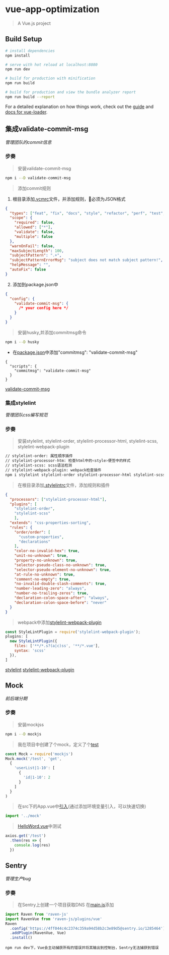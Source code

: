 # vue-app-optimization

> A Vue.js project

## Build Setup

``` bash
# install dependencies
npm install

# serve with hot reload at localhost:8080
npm run dev

# build for production with minification
npm run build

# build for production and view the bundle analyzer report
npm run build --report
```

For a detailed explanation on how things work, check out the [guide](http://vuejs-templates.github.io/webpack/) and [docs for vue-loader](http://vuejs.github.io/vue-loader).

## 集成validate-commit-msg

*管理团队的commit信息*

### 步奏

> 安装validate-commit-msg
```bash
npm i --D validate-commit-msg
```
> 添加commit规则
1. 根目录添加[.vcmrc](https://github.com/Iwouldliketobeapig/vue-app-optimization/blob/master/.vcmrc)文件，并添加规则，必须为JSON格式
```JSON
{
  "types": ["feat", "fix", "docs", "style", "refactor", "perf", "test", "build", "ci", "chore", "revert"],
  "scope": {
    "required": false,
    "allowed": ["*"],
    "validate": false,
    "multiple": false
  },
  "warnOnFail": false,
  "maxSubjectLength": 100,
  "subjectPattern": ".+",
  "subjectPatternErrorMsg": "subject does not match subject pattern!",
  "helpMessage": "",
  "autoFix": false
}
```
2. 添加到package.json中
```package.json
{
  "config": {
    "validate-commit-msg": {
      /* your config here */
    }
  }
}
```
> 安装husky,并添加commitmsg命令
```bash
npm i --D husky
```
* 在[package.json](https://github.com/Iwouldliketobeapig/vue-app-optimization/blob/master/package.json#L12)中添加"commitmsg": "validate-commit-msg"
```
{
  "scripts": {
    "commitmsg": "validate-commit-msg"
  }
}
```
[validate-commit-msg](https://www.npmjs.com/package/validate-commit-msg)

### 集成stylelint

*管理团队css编写规范*

### 步奏
> 安装stylelint, stylelint-order, stylelint-processor-html, stylelint-scss, stylelint-webpack-plugin
```bash
// stylelint-order: 属性顺序插件
// stylelint-processor-htm: 检查html中的<style>便签中的样式
// stylelint-scss: scss语法检测
// stylelint-webpack-plugin: webpack检查插件
npm i stylelint stylelint-order stylelint-processor-html stylelint-scss stylelint-webpack-plugin --D
```

> 在根目录添加[.stylelintrc](https://github.com/Iwouldliketobeapig/vue-app-optimization/blob/master/.stylelintrc)文件，添加规则和插件
```json
{ 
  "processors": ["stylelint-processor-html"],
  "plugins": [
    "stylelint-order",
    "stylelint-scss"
	],
  "extends": "css-properties-sorting",
  "rules": {
    "order/order": [
      "custom-properties",
      "declarations"
    ],
    "color-no-invalid-hex": true,
    "unit-no-unknown": true,
    "property-no-unknown": true,
    "selector-pseudo-class-no-unknown": true,
    "selector-pseudo-element-no-unknown": true,
    "at-rule-no-unknown": true,
    "comment-no-empty": true,
    "no-invalid-double-slash-comments": true,
    "number-leading-zero": "always",
    "number-no-trailing-zeros": true,
    "declaration-colon-space-after": "always",
    "declaration-colon-space-before": "never"
  }
}
```

> webpack中添加[stylelint-webpack-plugin](https://github.com/Iwouldliketobeapig/vue-app-optimization/blob/master/build/webpack.dev.conf.js#L59)
```javascript
const StyleLintPlugin = require('stylelint-webpack-plugin');
plugins: [
  new StyleLintPlugin({
    files: ['**/*.s?(a|c)ss', '**/*.vue'],
    syntax: 'scss'
  }),
]
```
[stylelint](https://stylelint.io/) [stylelint-webpack-plugin](https://www.npmjs.com/package/stylelint-webpack-plugin)

## Mock

*前后端分期*

### 步奏

> 安装mockjss
```bash
npm i --D mockjs
```

> 我在项目中创建了个mock，定义了个[test](https://github.com/Iwouldliketobeapig/vue-app-optimization/blob/master/mock/user/test.js)
```javascript
const Mock = require('mockjs')
Mock.mock('/test', 'get',
  {
    'userList|1-10': [
      {
        'id|1-10': 2
      }
    ]
  }
)
```

> 在src下的App.vue中[引入](https://github.com/Iwouldliketobeapig/vue-app-optimization/blob/master/src/main.js#L8)(通过添加环境变量引入，可以快速切换)
```javascript
import '../mock'
```

> [HelloWord.vue](https://github.com/Iwouldliketobeapig/vue-app-optimization/blob/master/src/components/HelloWorld.vue#L115)中测试
```javascript
axios.get('/test')
  .then(res => {
    console.log(res)
  })
```

## Sentry

*管理生产bug*

### 步奏
> 在Sentry上创建一个项目获取DNS
> 在[main.js](https://github.com/Iwouldliketobeapig/vue-app-optimization/blob/master/src/main.js#L6)添加
```javascript
import Raven from 'raven-js'
import RavenVue from 'raven-js/plugins/vue'
Raven
  .config('https://4ff044c4c2374c359a94d58b2c3e89d5@sentry.io/1285464')
  .addPlugin(RavenVue, Vue)
  .install()
```
`npm run dev下，Vue会主动捕获所有的错误并将其输出到控制台，Sentry无法捕获到错误`
